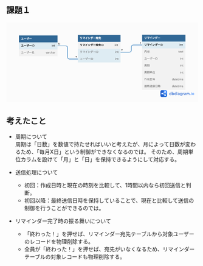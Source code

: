 ## 課題１

![](./db-modeling-4.png)

## 考えたこと

- 周期について<br>
  周期は「日数」を数値で持たせればいいと考えたが、月によって日数が変わるため、「毎月X日」という制御ができなくなるのでは。
  そのため、周期単位カラムを設けて「月」と「日」を保持できるようにして対応する。

- 送信処理について<br>
  - 初回：作成日時と現在の時刻を比較して、1時間以内なら初回送信と判断。
  - 初回以降：最終送信日時を保持していることで、現在と比較して送信の制御を行うことができるのでは。

- リマインダー完了時の振る舞いについて<br>
  - 「終わった！」を押せば、リマインダー宛先テーブルから対象ユーザーのレコードを物理削除する。
  - 全員が「終わった！」を押せば、宛先がいなくなるため、リマインダーテーブルの対象レコードも物理削除する。